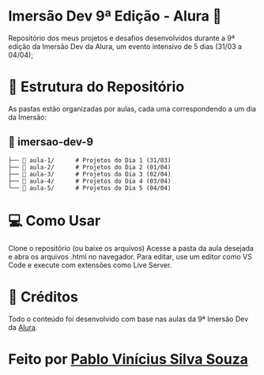 # Imersão Dev 9ª Edição - Alura 🚀
Repositório dos meus projetos e desafios desenvolvidos durante a 9ª edição da Imersão Dev da Alura, um evento intensivo de 5 dias (31/03 a 04/04);

# 📂 Estrutura do Repositório
As pastas estão organizadas por aulas, cada uma correspondendo a um dia da Imersão:

## 📁 imersao-dev-9  
    ├── 📁 aula-1/      # Projetos do Dia 1 (31/03)  
    ├── 📁 aula-2/      # Projetos do Dia 2 (01/04)  
    ├── 📁 aula-3/      # Projetos do Dia 3 (02/04)  
    ├── 📁 aula-4/      # Projetos do Dia 4 (03/04)  
    └── 📁 aula-5/      # Projetos do Dia 5 (04/04)  

# 💻 Como Usar
Clone o repositório (ou baixe os arquivos)
Acesse a pasta da aula desejada e abra os arquivos .html no navegador.
Para editar, use um editor como VS Code e execute com extensões como Live Server.

# 🙏 Créditos
Todo o conteúdo foi desenvolvido com base nas aulas da 9ª Imersão Dev da [Alura](https://cursos.alura.com.br/imersao).


# Feito por [Pablo Vinícius Silva Souza](https://github.com/eipablo)